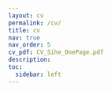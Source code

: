 ```yaml
---
layout: cv
permalink: /cv/
title: cv
nav: true
nav_order: 5
cv_pdf: CV_Sihe_OnePage.pdf
description: 
toc:
  sidebar: left
---
```

